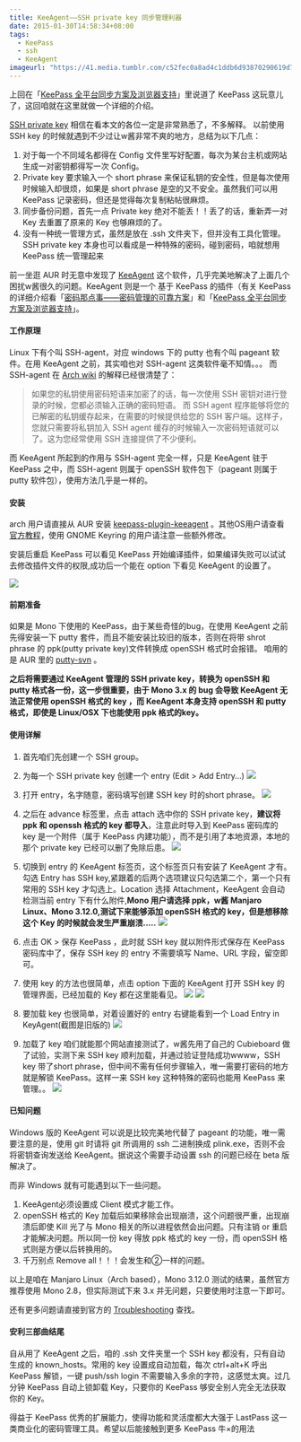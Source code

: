 ```yaml
---
title: KeeAgent——SSH private key 同步管理利器
date: 2015-01-30T14:58:34+08:00
tags:
  - KeePass
  - ssh
  - KeeAgent
imageurl: "https://41.media.tumblr.com/c52fec0a8ad4c1ddb6d93870290619d7/tumblr_nmcb5higeE1tqgztwo3_1280.jpg"
---
```

上回在「[KeePass 全平台同步方案及浏览器支持](http://tnt.wicast.tk/2015/01/26/keepass-sync-and-browser-support/)」里说道了 KeePass 这玩意儿了，这回咱就在这里就做一个详细的介绍。

[SSH private key](https://wiki.archlinux.org/index.php/SSH_Keys_%28%E7%AE%80%E4%BD%93%E4%B8%AD%E6%96%87%29) 相信在看本文的各位一定是非常熟悉了，不多解释。
以前使用 SSH key 的时候就遇到不少过让w酱非常不爽的地方，总结为以下几点：

1. 对于每一个不同域名都得在 Config 文件里写好配置，每次为某台主机或网站生成一对密钥都得写一次 Config。
2. Private key 要求输入一个 short phrase 来保证私钥的安全性，但是每次使用时候输入却很烦，如果是 short phrase 是空的又不安全。虽然我们可以用 KeePass 记录密码，但还是觉得每次复制粘帖很麻烦。
3. 同步备份问题，首先一点 Private key 绝对不能丢！！丢了的话，重新弄一对 Key 去重置了原来的 Key 也够麻烦的了。
4. 没有一种统一管理方式，虽然是放在 .ssh 文件夹下，但并没有工具化管理。SSH private key 本身也可以看成是一种特殊的密码，碰到密码，咱就想用 KeePass 统一管理起来

<!--more-->

前一坐逛 AUR 时无意中发现了 [KeeAgent](http://lechnology.com/software/keeagent/) 这个软件，几乎完美地解决了上面几个困扰w酱很久的问题。KeeAgent 则是一个 基于 KeePass 的插件（有关 KeePass 的详细介绍看「[密码那点事——密码管理的可靠方案](http://tnt.wicast.tk/2015/01/25/KeePass-introduce/)」和「[KeePass 全平台同步方案及浏览器支持](http://tnt.wicast.tk/2015/01/26/keepass-sync-and-browser-support/)」。

#### 工作原理
Linux 下有个叫 SSH-agent，对应 windows 下的 putty 也有个叫 pageant 软件。在用 KeeAgent 之前，其实咱也对 SSH-agent 这类软件毫不知情。。。
而 SSH-agent 在 [Arch wiki](https://wiki.archlinux.org/index.php/SSH_Keys_%28%E7%AE%80%E4%BD%93%E4%B8%AD%E6%96%87%29#ssh-agent) 的解释已经很清楚了：
>如果您的私钥使用密码短语来加密了的话，每一次使用 SSH 密钥对进行登录的时候，您都必须输入正确的密码短语。
而 SSH agent 程序能够将您的已解密的私钥缓存起来，在需要的时候提供给您的 SSH 客户端。这样子，您就只需要将私钥加入 SSH agent 缓存的时候输入一次密码短语就可以了。这为您经常使用 SSH 连接提供了不少便利。

而 KeeAgent 所起到的作用与 SSH-agent 完全一样，只是 KeeAgent 驻于 KeePass 之中，而 SSH-agent 则属于 openSSH 软件包下（pageant 则属于 putty 软件包），使用方法几乎是一样的。

#### 安装
arch 用户请直接从 AUR 安装 [keepass-plugin-keeagent](https://aur.archlinux.org/packages/keepass-plugin-keeagent/) 。其他OS用户请查看[官方教程](http://lechnology.com/software/keeagent/installation/)，使用 GNOME Keyring 的用户请注意一些额外修改。

安装后重启 KeePass 可以看见 KeePass 开始编译插件，如果编译失败可以试试去修改插件文件的权限,成功后一个能在 option 下看见 KeeAgent 的设置了。

![](https://41.media.tumblr.com/2514975b021ee2260a78cb751b23dfe0/tumblr_niy4za8VIT1tqgztwo1_400.png)

#### 前期准备
如果是 Mono 下使用的 KeePass，由于某些奇怪的bug，在使用 KeeAgent 之前先得安装一下 putty 套件，而且不能安装比较旧的版本，否则在将带 shrot phrase 的 ppk(putty private key)文件转换成 openSSH 格式时会报错。
咱用的是 AUR 里的 [putty-svn](https://aur.archlinux.org/packages/putty-svn/) 。

**之后将需要通过 KeeAgent 管理的 SSH private key，转换为 openSSH 和 putty 格式各一份，这一步很重要，由于 Mono 3.x 的 bug 会导致 KeeAgent 无法正常使用 openSSH 格式的 key ，而 KeeAgent 本身支持 openSSH 和 putty 格式，即使是 Linux/OSX 下也能使用 ppk 格式的key。**

#### 使用详解

1. 首先咱们先创建一个 SSH group。
2. 为每一个 SSH private key 创建一个 entry (Edit > Add Entry…)
![](https://40.media.tumblr.com/9dd02497d3e1d677570c77bf191dfe6c/tumblr_niy4za8VIT1tqgztwo2_1280.png)

3. 打开 entry，名字随意，密码填写创建 SSH key 时的short phrase。
![](http://lechnology.com/wp-content/uploads/2014/04/dl21display.png)

4. 之后在 advance 标签里，点击 attach 选中你的 SSH private key，**建议将 ppk 和 openssh 格式的 key 都导入**，注意此时导入到 KeePass 密码库的 key 是一个附件（属于 KeePass 内建功能），而不是引用了本地资源，本地的那个 private key 已经可以删了免除后患。
![](http://lechnology.com/wp-content/uploads/2014/04/dl20display.png)

5. 切换到 entry 的 KeeAgent 标签页，这个标签页只有安装了 KeeAgent 才有。勾选 Entry has SSH key,紧跟着的后两个选项建议只勾选第二个，第一个只有常用的 SSH key 才勾选上。Location 选择 Attachment，KeeAgent 会自动检测当前 entry 下有什么附件,**Mono 用户请选择 ppk，w酱 Manjaro Linux、Mono 3.12.0,测试下来能够添加 openSSH 格式的 key，但是想移除这个 Key 的时候就会发生严重崩溃.....**
![](http://lechnology.com/wp-content/uploads/2014/04/dl22display.png)

6. 点击 OK > 保存 KeePass ，此时就 SSH key 就以附件形式保存在 KeePass 密码库中了，保存 SSH key 的 entry 不需要填写 Name、URL 字段，留空即可。
7. 使用 key 的方法也很简单，点击 option 下面的 KeeAgent 打开 SSH key 的管理界面，已经加载的 Key 都在这里能看见。
![](http://lechnology.com/wp-content/uploads/2014/04/dl24display.png)
![](http://lechnology.com/wp-content/uploads/2014/04/dl25display.png)

8. 要加载 key 也很简单，对着设置好的 entry 右键能看到一个 Load Entry in KeyAgent(截图是旧版的)
![](http://lechnology.com/wp-content/uploads/2014/04/dl23display.png)

9. 加载了 key 咱们就能那个网站直接测试了，w酱先用了自己的 Cubieboard 做了试验，实测下来 SSH key 顺利加载，并通过验证登陆成功wwww，SSH key 带了short phrase，但中间不需有任何步骤输入，唯一需要打密码的地方就是解锁 KeePass。这样一来 SSH key 这种特殊的密码也能用 KeePass 来管理。。
![](https://41.media.tumblr.com/b6ee5548c4b5c39b344477618baa8ded/tumblr_niy8o9gSQd1tqgztwo1_1280.png)

#### 已知问题
Windows 版的 KeeAgent 可以说是比较完美地代替了 pageant 的功能，唯一需要注意的是，使用 git 时请将 git 所调用的 ssh 二进制换成 plink.exe，否则不会将密钥查询发送给 KeeAgent。据说这个需要手动设置 ssh 的问题已经在 beta 版解决了。

而非 Windows 就有可能遇到以下一些问题。

1. KeeAgent必须设置成 Client 模式才能工作。
2. openSSH 格式的 Key 加载后如果移除会出现崩溃，这个问题很严重，出现崩溃后即使 Kill 光了与 Mono 相关的所以进程依然会出问题。只有注销 or 重启才能解决问题。所以同一份 key 得放 ppk 格式的 key 一份，而 openSSH 格式则是方便以后转换用的。
3. 千万别点 Remove all！！！会发生和②一样的问题。

以上是咱在 Manjaro Linux（Arch based），Mono 3.12.0 测试的结果，虽然官方推荐使用 Mono 2.8，但实际测试下来 3.x 并无问题，只要使用时注意一下即可。

还有更多问题请直接到官方的 [Troubleshooting](http://lechnology.com/software/keeagent/troubleshooting/) 查找。

#### 安利三部曲结尾

自从用了 KeeAgent 之后，咱的 .ssh 文件夹里一个 SSH key 都没有，只有自动生成的 known_hosts。常用的 key 设置成自动加载，每次 ctrl+alt+K 呼出 KeePass 解锁，一键 push/ssh login 不需要输入多余的字符，这感觉太爽。过几分钟 KeePass 自动上锁卸载 Key，只要你的 KeePass 够安全别人完全无法获取你的 Key。

得益于 KeePass 优秀的扩展能力，使得功能和灵活度都大大强于 LastPass 这一类商业化的密码管理工具。希望以后能接触到更多 KeePass 牛×的用法
